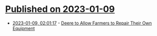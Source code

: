 # [Published on 2023-01-09](index.md)

* [2023-01-09, 02:01:17](https://news.ycombinator.com/item?id=34305831) - [Deere to Allow Farmers to Repair Their Own Equipment](https://www.wsj.com/articles/deere-to-allow-farmers-to-repair-their-own-equipment-11673228580)
